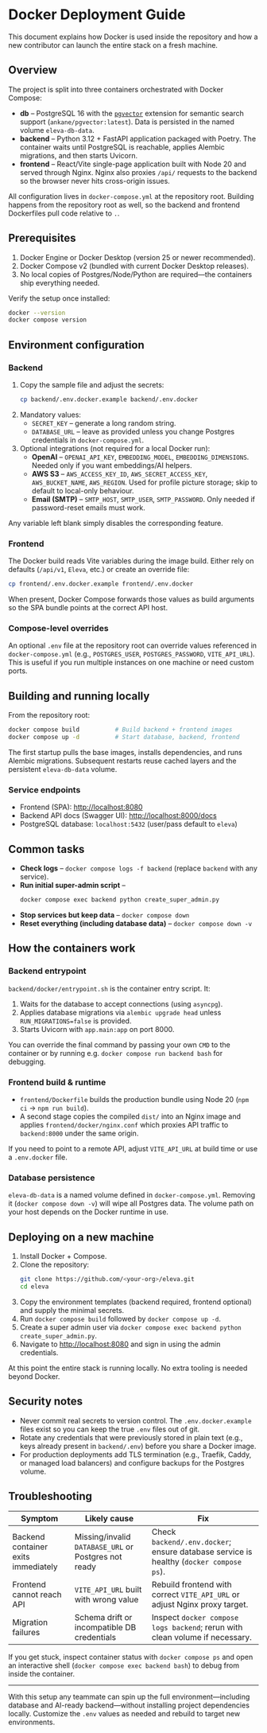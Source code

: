 # Docker Deployment Guide

This document explains how Docker is used inside the repository and how a new contributor can launch the entire stack on a fresh machine.

## Overview

The project is split into three containers orchestrated with Docker Compose:

- **db** – PostgreSQL 16 with the [`pgvector`](https://github.com/pgvector/pgvector) extension for semantic search support (`ankane/pgvector:latest`). Data is persisted in the named volume `eleva-db-data`.
- **backend** – Python 3.12 + FastAPI application packaged with Poetry. The container waits until PostgreSQL is reachable, applies Alembic migrations, and then starts Uvicorn.
- **frontend** – React/Vite single-page application built with Node 20 and served through Nginx. Nginx also proxies `/api/` requests to the backend so the browser never hits cross-origin issues.

All configuration lives in `docker-compose.yml` at the repository root. Building happens from the repository root as well, so the backend and frontend Dockerfiles pull code relative to `.`.

## Prerequisites

1. Docker Engine or Docker Desktop (version 25 or newer recommended).
2. Docker Compose v2 (bundled with current Docker Desktop releases).
3. No local copies of Postgres/Node/Python are required—the containers ship everything needed.

Verify the setup once installed:

```bash
docker --version
docker compose version
```

## Environment configuration

### Backend

1. Copy the sample file and adjust the secrets:
   ```bash
   cp backend/.env.docker.example backend/.env.docker
   ```
2. Mandatory values:
   - `SECRET_KEY` – generate a long random string.
   - `DATABASE_URL` – leave as provided unless you change Postgres credentials in `docker-compose.yml`.
3. Optional integrations (not required for a local Docker run):
   - **OpenAI** – `OPENAI_API_KEY`, `EMBEDDING_MODEL`, `EMBEDDING_DIMENSIONS`. Needed only if you want embeddings/AI helpers.
   - **AWS S3** – `AWS_ACCESS_KEY_ID`, `AWS_SECRET_ACCESS_KEY`, `AWS_BUCKET_NAME`, `AWS_REGION`. Used for profile picture storage; skip to default to local-only behaviour.
   - **Email (SMTP)** – `SMTP_HOST`, `SMTP_USER`, `SMTP_PASSWORD`. Only needed if password-reset emails must work.

Any variable left blank simply disables the corresponding feature.

### Frontend

The Docker build reads Vite variables during the image build. Either rely on defaults (`/api/v1`, `Eleva`, etc.) or create an override file:

```bash
cp frontend/.env.docker.example frontend/.env.docker
```

When present, Docker Compose forwards those values as build arguments so the SPA bundle points at the correct API host.

### Compose-level overrides

An optional `.env` file at the repository root can override values referenced in `docker-compose.yml` (e.g., `POSTGRES_USER`, `POSTGRES_PASSWORD`, `VITE_API_URL`). This is useful if you run multiple instances on one machine or need custom ports.

## Building and running locally

From the repository root:

```bash
docker compose build          # Build backend + frontend images
docker compose up -d          # Start database, backend, frontend
```

The first startup pulls the base images, installs dependencies, and runs Alembic migrations. Subsequent restarts reuse cached layers and the persistent `eleva-db-data` volume.

### Service endpoints

- Frontend (SPA): <http://localhost:8080>
- Backend API docs (Swagger UI): <http://localhost:8000/docs>
- PostgreSQL database: `localhost:5432` (user/pass default to `eleva`)

## Common tasks

- **Check logs** – `docker compose logs -f backend` (replace `backend` with any service).
- **Run initial super-admin script** –
  ```bash
  docker compose exec backend python create_super_admin.py
  ```
- **Stop services but keep data** – `docker compose down`
- **Reset everything (including database data)** – `docker compose down -v`

## How the containers work

### Backend entrypoint

`backend/docker/entrypoint.sh` is the container entry script. It:

1. Waits for the database to accept connections (using `asyncpg`).
2. Applies database migrations via `alembic upgrade head` unless `RUN_MIGRATIONS=false` is provided.
3. Starts Uvicorn with `app.main:app` on port 8000.

You can override the final command by passing your own `CMD` to the container or by running e.g. `docker compose run backend bash` for debugging.

### Frontend build & runtime

- `frontend/Dockerfile` builds the production bundle using Node 20 (`npm ci` → `npm run build`).
- A second stage copies the compiled `dist/` into an Nginx image and applies `frontend/docker/nginx.conf` which proxies API traffic to `backend:8000` under the same origin.

If you need to point to a remote API, adjust `VITE_API_URL` at build time or use a `.env.docker` file.

### Database persistence

`eleva-db-data` is a named volume defined in `docker-compose.yml`. Removing it (`docker compose down -v`) will wipe all Postgres data. The volume path on your host depends on the Docker runtime in use.

## Deploying on a new machine

1. Install Docker + Compose.
2. Clone the repository:
   ```bash
   git clone https://github.com/<your-org>/eleva.git
   cd eleva
   ```
3. Copy the environment templates (backend required, frontend optional) and supply the minimal secrets.
4. Run `docker compose build` followed by `docker compose up -d`.
5. Create a super admin user via `docker compose exec backend python create_super_admin.py`.
6. Navigate to <http://localhost:8080> and sign in using the admin credentials.

At this point the entire stack is running locally. No extra tooling is needed beyond Docker.

## Security notes

- Never commit real secrets to version control. The `.env.docker.example` files exist so you can keep the true `.env` files out of git.
- Rotate any credentials that were previously stored in plain text (e.g., keys already present in `backend/.env`) before you share a Docker image.
- For production deployments add TLS termination (e.g., Traefik, Caddy, or managed load balancers) and configure backups for the Postgres volume.

## Troubleshooting

| Symptom | Likely cause | Fix |
| --- | --- | --- |
| Backend container exits immediately | Missing/invalid `DATABASE_URL` or Postgres not ready | Check `backend/.env.docker`; ensure database service is healthy (`docker compose ps`). |
| Frontend cannot reach API | `VITE_API_URL` built with wrong value | Rebuild frontend with correct `VITE_API_URL` or adjust Nginx proxy target. |
| Migration failures | Schema drift or incompatible DB credentials | Inspect `docker compose logs backend`; rerun with clean volume if necessary. |

If you get stuck, inspect container status with `docker compose ps` and open an interactive shell (`docker compose exec backend bash`) to debug from inside the container.

---

With this setup any teammate can spin up the full environment—including database and AI-ready backend—without installing project dependencies locally. Customize the `.env` values as needed and rebuild to target new environments.
